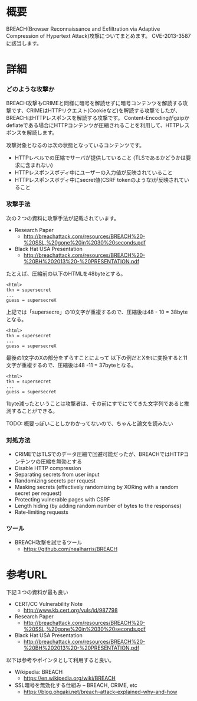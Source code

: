 # 概要
BREACH(Browser Reconnaissance and Exfiltration via Adaptive Compression of Hypertext Attack)攻撃についてまとめます。
CVE-2013-3587に該当します。

# 詳細
### どのような攻撃か
BREACH攻撃もCRIMEと同様に暗号を解読せずに暗号コンテンツを解読する攻撃です、CRIMEはHTTPリクエスト(Cookieなど)を解読する攻撃でしたが、BREACHはHTTPレスポンスを解読する攻撃です。
Content-Encodingがgzipかdeflateである場合にHTTPコンテンツが圧縮されることを利用して、HTTPレスポンスを解読します。

攻撃対象となるのは次の状態となっているコンテンツです。
- HTTPレベルでの圧縮でサーバが提供していること (TLSであるかどうかは要求に含まれない)
- HTTPレスポンスボディ中にユーザーの入力値が反映されていること
- HTTPレスポンスボディ中にsecret値(CSRF tokenのような)が反映されていること


### 攻撃手法
次の２つの資料に攻撃手法が記載されています。
- Research Paper
  - http://breachattack.com/resources/BREACH%20-%20SSL,%20gone%20in%2030%20seconds.pdf
- Black Hat USA Presentation
  - http://breachattack.com/resources/BREACH%20-%20BH%202013%20-%20PRESENTATION.pdf


たとえば、圧縮前の以下のHTMLを48byteとする。
```
<html>
tkn = supersecret
...
guess = supersecreX
```

上記では「supersecre」の10文字が重複するので、圧縮後は48 - 10 = 38byteとなる。
```
<html>
tkn = supersecret
...
guess = supersecreX
```

最後の1文字のXの部分をずらすことによって
以下の例だとXをtに変換すると11文字が重複するので、圧縮後は48 -11 = 37byteとなる。
```
<html>
tkn = supersecret
...
guess = supersecret
```

1byte減ったということは攻撃者は、その前にすでにでてきた文字列であると推測することができる。

TODO: 概要っぽいことしかわかってないので、ちゃんと論文を読みたい

### 対処方法
- CRIMEではTLSでのデータ圧縮で回避可能だったが、BREACHではHTTPコンテンツの圧縮を無効とする
- Disable HTTP compression
- Separating secrets from user input
- Randomizing secrets per request
- Masking secrets (effectively randomizing by XORing with a random secret per request)
- Protecting vulnerable pages with CSRF
- Length hiding (by adding random number of bytes to the responses)
- Rate-limiting requests


### ツール
- BREACH攻撃を試せるツール
  - https://github.com/nealharris/BREACH


# 参考URL
下記３つの資料が最も良い
- CERT/CC Vulnerability Note
  - http://www.kb.cert.org/vuls/id/987798
- Research Paper
  - http://breachattack.com/resources/BREACH%20-%20SSL,%20gone%20in%2030%20seconds.pdf
- Black Hat USA Presentation
  - http://breachattack.com/resources/BREACH%20-%20BH%202013%20-%20PRESENTATION.pdf

以下は参考やポインタとして利用すると良い。
- Wikipedia: BREACH
  - https://en.wikipedia.org/wiki/BREACH
- SSL暗号を無効化する仕組み – BREACH, CRIME, etc
  - https://blog.ohgaki.net/breach-attack-explained-why-and-how
